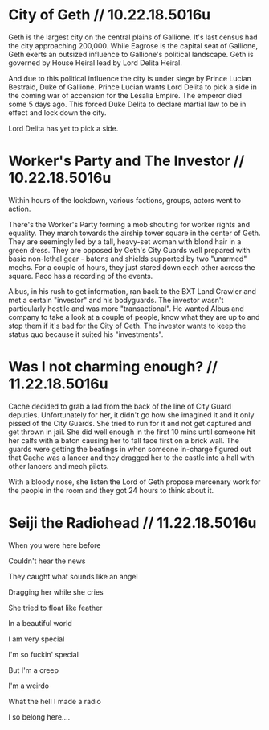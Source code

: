 # City of Geth // 10.22.18.5016u

Geth is the largest city on the central plains of Gallione. It's last census had the city approaching 200,000. While Eagrose is the capital seat of Gallione, Geth exerts an outsized influence to Gallione's political landscape. Geth is governed by House Heiral lead by Lord Delita Heiral.

And due to this political influence the city is under siege by Prince
Lucian Bestraid, Duke of Gallione. Prince Lucian wants Lord Delita to 
pick a side in the coming war of accension for the Lesalia Empire. The emperor died some 5 days ago. This forced Duke Delita to declare martial law to be in effect and lock down the city.

Lord Delita has yet to pick a side.

# Worker's Party and The Investor // 10.22.18.5016u

Within hours of the lockdown, various factions, groups, actors went to action. 

There's the Worker's Party forming a mob shouting for worker rights and equality. They march towards the airship tower square in the center of Geth. They are seemingly led by a tall, heavy-set woman with blond hair in a green dress. They are opposed by Geth's City Guards well prepared with basic non-lethal gear - batons and shields supported by two "unarmed" mechs. For a couple of hours, they just stared down each other across the square. Paco has a recording of the events.

Albus, in his rush to get information, ran back to the BXT Land Crawler and met a certain "investor" and his bodyguards. The investor wasn't particularly hostile and was more "transactional". He wanted Albus and company to take a look at a couple of people, know what they are up to and stop them if it's bad for the City of Geth. The investor
wants to keep the status quo because it suited his "investments". 


# Was I not charming enough? // 11.22.18.5016u

Cache decided to grab a lad from the back of the line of City Guard deputies. Unfortunately for her, it didn't go how she imagined it and it only pissed of the City Guards. She tried to run for it and not get captured and get thrown in jail. She did well enough in the first 10 mins until someone hit her calfs with a baton causing her to fall face first on a brick wall. The guards were getting the beatings in when someone in-charge figured out that Cache was a lancer and they dragged her to the castle into a hall with other lancers and mech pilots. 

With a bloody nose, she listen the Lord of Geth propose mercenary work for the people in the room and they got 24 hours to think about it.


# Seiji the Radiohead // 11.22.18.5016u

When you were here before

Couldn't hear the news

They caught what sounds like an angel 

Dragging her while she cries

She tried to float like feather 

In a beautiful world

I am very special

I'm so fuckin' special

But I'm a creep

I'm a weirdo

What the hell I made a radio

I so belong here....




